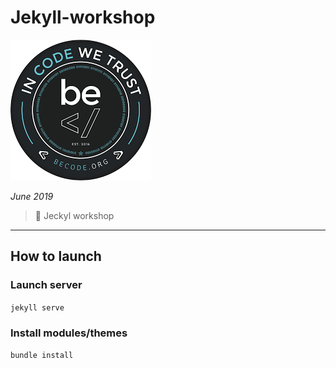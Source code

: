 # Jekyll-workshop

![Becode logo](https://raw.githubusercontent.com/Raigyo/react-character-manager/master/img/becode-logo.png)



*June 2019*

> 🔨 Jeckyl workshop


* * *

## How to launch

### Launch server

`jekyll serve`

### Install modules/themes

`bundle install`
